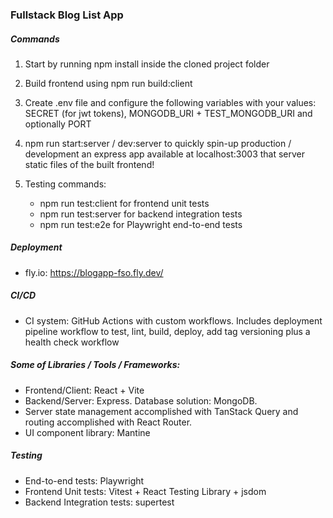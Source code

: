### Fullstack Blog List App

##### Commands

1. Start by running npm install inside the cloned project folder

2. Build frontend using npm run build:client

3. Create .env file and configure the following variables with your values: SECRET (for jwt tokens), MONGODB_URI + TEST_MONGODB_URI and optionally PORT

4. npm run start:server / dev:server to quickly spin-up production / development an express app available at localhost:3003 that server static files of the built frontend!

5. Testing commands:
   - npm run test:client for frontend unit tests
   - npm run test:server for backend integration tests
   - npm run test:e2e for Playwright end-to-end tests

##### Deployment

- fly.io: https://blogapp-fso.fly.dev/

##### CI/CD

- CI system: GitHub Actions with custom workflows. Includes deployment pipeline workflow to test, lint, build, deploy, add tag versioning plus a health check workflow

##### Some of Libraries / Tools / Frameworks:

- Frontend/Client: React + Vite
- Backend/Server: Express. Database solution: MongoDB.
- Server state management accomplished with TanStack Query and routing accomplished with React Router.
- UI component library: Mantine

##### Testing

- End-to-end tests: Playwright
- Frontend Unit tests: Vitest + React Testing Library + jsdom
- Backend Integration tests: supertest
